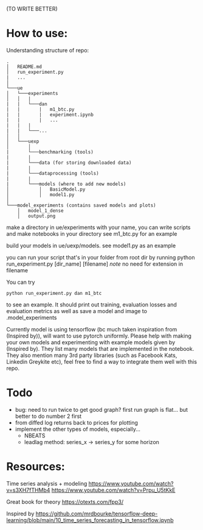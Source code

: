 

(TO WRITE BETTER)

# How to use:
Understanding structure of repo:
```
.
│   README.md
│   run_experiment.py
|   ...    
│
└───ue
│   └───experiments
│   │   |
|   |   └───dan
|   |       |   m1_btc.py
|   |       |   experiment.ipynb
|   |       |   ...
|   |   | 
|   |   └───...
│   │
│   └───uexp
│       │   
|       └───benchmarking (tools)
|       |
|       └───data (for storing downloaded data)
|       |
|       └───dataprocessing (tools)
|       |
|       └───models (where to add new models)
│           │   BasicModel.py
│           │   model1.py
│   
└───model_experiments (contains saved models and plots)
    │   model_1_dense
    │   output.png
```
make a directory in ue/experiments with your name, you can write scripts and make notebooks in your directory
see m1_btc.py for an example

build your models in ue/uexp/models. see model1.py as an example

you can run your script that's in your folder from root dir by running
python run_experiment.py [dir_name] [filename]
*note* no need for extension in filename

You can try 
```
python run_experiment.py dan m1_btc
```
to see an example. It should print out training, evaluation losses and evaluation metrics as well as save a model and image to .model_experiments

Currently model is using tensorflow (bc much taken inspiration from (Inspired by)), will want to use pytorch uniformly. Please help with making your own models and experimenting with example models given by (Inspired by). They list many models that are implemented in the notebook. They also mention many 3rd party libraries (such as Facebook Kats, Linkedin Greykite etc), feel free to find a way to integrate them well with this repo.

# Todo
- bug: need to run twice to get good graph? first run graph is flat... but better to do number 2 first
- from diffed log returns back to prices for plotting
- implement the other types of models, especially...
    - NBEATS
    - leadlag method: series_x -> series_y for some horizon

# Resources:
Time series analysis + modeling
https://www.youtube.com/watch?v=s3XH7fTHMb4
https://www.youtube.com/watch?v=Prpu_U5tKkE

Great book for theory
https://otexts.com/fpp3/

Inspired by 
https://github.com/mrdbourke/tensorflow-deep-learning/blob/main/10_time_series_forecasting_in_tensorflow.ipynb
